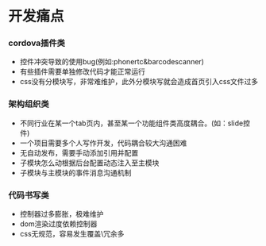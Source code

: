 # 开发痛点

### cordova插件类
* 控件冲突导致的使用bug(例如:phonertc&barcodescanner)
* 有些插件需要单独修改代码才能正常运行
* css没有分模块写，非常难维护，此外分模块写就会造成首页引入css文件过多

### 架构组织类
* 不同行业在某一个tab页内，甚至某一个功能组件类高度耦合。(如：slide控件)
* 一个项目需要多个人写作开发，代码耦合较大沟通困难
* 无自动发布，需要手动添加引用并配置
* 子模块怎么动根据后台配置动态注入至主模块
* 子模块与主模块的事件消息沟通机制

### 代码书写类
* 控制器过多膨胀，极难维护
* dom渲染过度依赖控制器
* css无规范，容易发生覆盖\冗余多
